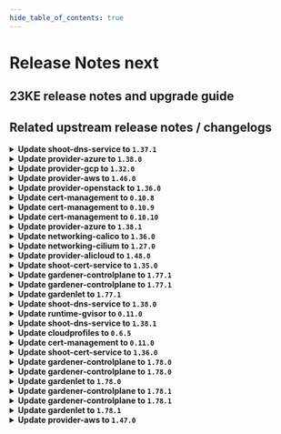```yaml
---
hide_table_of_contents: true
---
```


# Release Notes next

## 23KE release notes and upgrade guide

## Related upstream release notes / changelogs


<details>
<summary><b>Update shoot-dns-service to <code>1.37.1</code></b></summary>

# [gardener/gardener-extension-shoot-dns-service]

## 🐛 Bug Fixes

- `[USER]` Fail if reading secret for external provider fails. (#231) by `Martin Weindel <martin.weindel@sap.com>` [$890c829ba1058e748ef1f05ec7bfe3bbf644f6a7]

</details>

<details>
<summary><b>Update provider-azure to <code>1.38.0</code></b></summary>

# [gardener/gardener-extension-provider-azure]

## ⚠️ Breaking Changes

- `[OPERATOR]` The `security.gardener.cloud/pod-security-enforce` annotation in the ControllerRegistration is set to `baseline`. With this, the pods running in the extension namespace should comply with `baseline` pod-security standard. by @shafeeqes [#713]
- `[OPERATOR]` `provider-azure` no longer supports Shoots or Seeds with Кubernetes version < 1.22. by @shafeeqes [#708]
## ✨ New Features

- `[DEVELOPER]` This extension is now compatible with the `MachineControllerManagerDeployment` feature gate of `gardenlet`. by @rfranzke [#705]
- `[OPERATOR]` The `gardener-extension-admission-azure` chart allows to optionally configure a projected volume based kubeconfig. by @timuthy [#721]
## 🏃 Others

- `[OPERATOR]` Remove limits from critical control plane components. by @kon-angelo [#715]
- `[OPERATOR]` always search latest os version to build up the Bastion instance by @tedteng [#668]
- `[USER]` The node-controller-manager is now set to keep setting deprecated node labels for k8s clusters of version `>=1.26.0, <1.28.0` to ensure pods using persistent volumes with node affinities are scheduled in the cluster. by @vpnachev [#716]
# [gardener/terraformer]

## 🏃 Others

- `[OPERATOR]` Alpine has been updated to v1.18.2 by @kon-angelo [gardener/terraformer#138]
- `[OPERATOR]` Golang has been updated to v1.20.5 by @kon-angelo [gardener/terraformer#138]

</details>

<details>
<summary><b>Update provider-gcp to <code>1.32.0</code></b></summary>

# [gardener/gardener-extension-provider-gcp]

## ⚠️ Breaking Changes

- `[OPERATOR]` `provider-gcp` no longer supports Shoots or Seeds with Кubernetes version < 1.22. by @shafeeqes [#628]
- `[OPERATOR]` The `security.gardener.cloud/pod-security-enforce` annotation in the ControllerRegistration is set to `baseline`. With this, the pods running in the extension namespace should comply with `baseline` pod-security standard. by @shafeeqes [#632]
## ✨ New Features

- `[DEVELOPER]` This extension is now compatible with the `MachineControllerManagerDeployment` feature gate of `gardenlet`. by @rfranzke [#624]
- `[OPERATOR]` The `gardener-extension-admission-gcp` chart allows to optionally configure a projected volume based kubeconfig. by @timuthy [#638]
## 🏃 Others

- `[OPERATOR]` `cloud-controller-manager`'s route controller is no longer activated for clusters with overlay network by @ScheererJ [#631]
- `[OPERATOR]` Remove limits from critical control plane components. by @kon-angelo [#634]
- `[OPERATOR]` The following image is updated:  
  - registry.k8s.io/cloud-provider-gcp/gcp-compute-persistent-disk-csi-driver: v1.9.5 -> v1.9.7 by @ialidzhikov [#636]
# [gardener/terraformer]

## 🏃 Others

- `[OPERATOR]` Golang has been updated to v1.20.5 by @kon-angelo [gardener/terraformer#138]
- `[OPERATOR]` Alpine has been updated to v1.18.2 by @kon-angelo [gardener/terraformer#138]

</details>

<details>
<summary><b>Update provider-aws to <code>1.46.0</code></b></summary>

# [gardener/gardener-extension-provider-aws]

## ⚠️ Breaking Changes

- `[OPERATOR]` `provider-aws` no longer supports Shoots or Seeds with Кubernetes version < 1.22. by @shafeeqes [#771]
- `[USER]` If the AWS Load Balancer Controller is deployed, the user used by the cloudprovider needs additional permissions. See last section in this example AWS IAM policy document [here](https://github.com/gardener/gardener-extension-provider-aws/blob/master/docs/usage-as-end-user.md#permissions) for more details. by @MartinWeindel [#717]
## ✨ New Features

- `[OPERATOR]` The `gardener-extension-admission-aws` chart allows to optionally configure a projected volume based kubeconfig. by @timuthy [#791]
- `[DEVELOPER]` This extension is now compatible with the `MachineControllerManagerDeployment` feature gate of `gardenlet`. by @rfranzke [#774]
- `[USER]` The AWS Load Balancer Controller is deployed into the control plane if enabled with `spec.provider.controlPlaneConfig.loadBalancerController.enabled=true` in the shoot manifest. by @MartinWeindel [#717]
## 🏃 Others

- `[OPERATOR]` Infrastructure dualstack support can be enabled via `spec.provider.infrastructureConfig.dualStack.enabled: true` in the shoot.yaml. by @DockToFuture [#778]
- `[OPERATOR]` add a sustainable way to get available image AMIs for the test by @tedteng [#715]
- `[OPERATOR]` Remove limits from system critical components by @kon-angelo [#787]
# [gardener/terraformer]

## 🏃 Others

- `[OPERATOR]` Golang has been updated to v1.20.5 by @kon-angelo [gardener/terraformer#138]
- `[OPERATOR]` Alpine has been updated to v1.18.2 by @kon-angelo [gardener/terraformer#138]

</details>

<details>
<summary><b>Update provider-openstack to <code>1.36.0</code></b></summary>

# [gardener/machine-controller-manager]

## 🐛 Bug Fixes

- `[OPERATOR]` Included `UnavailableReplicas` in determining if a machine deployment status update is needed by @ialidzhikov [gardener/machine-controller-manager#834]
# [gardener/gardener-extension-provider-openstack]

## ⚠️ Breaking Changes

- `[OPERATOR]` `provider-openstack` no longer supports Seeds or Shoots with Кubernetes version < 1.22. by @shafeeqes [#648]
- `[OPERATOR]` The `security.gardener.cloud/pod-security-enforce` annotation in the ControllerRegistration is set to `baseline`. With this, the pods running in the extension namespace should comply with `baseline` pod-security standard. by @shafeeqes [#653]
## ✨ New Features

- `[OPERATOR]` Flow-based infrastructure reconciliation without Terraformer by @MartinWeindel [#528]
- `[OPERATOR]` The `gardener-extension-admission-openstack` chart allows to optionally configure a projected volume based kubeconfig. by @timuthy [#660]
- `[DEVELOPER]` This extension is now compatible with the `MachineControllerManagerDeployment` feature gate of `gardenlet`. by @rfranzke [#645]
## 🐛 Bug Fixes

- `[OPERATOR]` Fix rendering of CSI manila storageclass if creating infrastructure fails. by @MartinWeindel [#652]
## 🏃 Others

- `[OPERATOR]` Provider-extension will attempt to delete all kubernetes loadbalancers that were not cleaned up by the CCM on infrastructure deletion. by @kon-angelo [#656]
- `[OPERATOR]` machineDeployment will have the label `topology.cinder.csi.openstack.org/zone` when created. by @elankath [#659]
- `[OPERATOR]` Remove limits from critical control plane components. by @kon-angelo [#657]
- `[DEVELOPER]` All code related to the removed `APIServerSNI` feature gate of `gardenlet` has been removed from this extension. by @rfranzke [#644]
# [gardener/terraformer]

## 🏃 Others

- `[OPERATOR]` Golang has been updated to v1.20.5 by @kon-angelo [gardener/terraformer#138]
- `[OPERATOR]` Alpine has been updated to v1.18.2 by @kon-angelo [gardener/terraformer#138]

</details>

<details>
<summary><b>Update cert-management to <code>0.10.8</code></b></summary>

# [gardener/cert-management]

## ⚠️ Breaking Changes

- `[OPERATOR]` Support of CRDs of version `apiextensions.k8s.io/v1beta1` is dropped. by @acumino [#133]
## 🏃 Others

- `[OPERATOR]` Bump golang from `1.20.6` to `1.20.7` by @MartinWeindel [#134]

</details>

<details>
<summary><b>Update cert-management to <code>0.10.9</code></b></summary>

# [gardener/cert-management]

## 🐛 Bug Fixes

- `[OPERATOR]` Fix optional deployment of CRDs which was broken with release v0.10.8 by @MartinWeindel [#135]

</details>

<details>
<summary><b>Update cert-management to <code>0.10.10</code></b></summary>

no release notes available

</details>

<details>
<summary><b>Update provider-azure to <code>1.38.1</code></b></summary>

# [gardener/gardener-extension-provider-azure]

## 🏃 Others

- `[OPERATOR]` Bastion instances now use the latest ubuntu server 22.04 LTS version  by @kon-angelo [#724]

</details>

<details>
<summary><b>Update networking-calico to <code>1.36.0</code></b></summary>

# [gardener/gardener-extension-networking-calico]

## ⚠️ Breaking Changes

- `[OPERATOR]` The `security.gardener.cloud/pod-security-enforce` annotation in the ControllerRegistration is set to `baseline`. With this, the pods running in the extension namespace should comply with `baseline` pod-security standard. by @shafeeqes [#280]
## ✨ New Features

- `[OPERATOR]` The `gardener-extension-admission-calico` chart allows to optionally configure a projected volume based kubeconfig. by @timuthy [#289]
## 🏃 Others

- `[OPERATOR]` Allow propagating pod routes to nodes without overlay network by specifying `shoot.spec.networking.providerConfig.overlay.createPodRoutes: true` by @ScheererJ [#285]

</details>

<details>
<summary><b>Update networking-cilium to <code>1.27.0</code></b></summary>

# [gardener/gardener-extension-networking-cilium]

## ⚠️ Breaking Changes

- `[OPERATOR]` The `security.gardener.cloud/pod-security-enforce` annotation in the ControllerRegistration is set to `baseline`. With this, the pods running in the extension namespace should comply with `baseline` pod-security standard. by @shafeeqes [#199]
## ✨ New Features

- `[OPERATOR]` The `gardener-extension-admission-cilium` chart allows to optionally configure a projected volume based kubeconfig. by @timuthy [#208]
## 🏃 Others

- `[OPERATOR]` Allow propagating pod routes to nodes without overlay network by specifying `shoot.spec.networking.providerConfig.overlay.createPodRoutes: true` by @ScheererJ [#203]
- `[OPERATOR]` Update cilium to `v1.14.0`. by @DockToFuture [#206]
- `[OPERATOR]` Update to cilium `v1.14.1`. by @DockToFuture [#209]

</details>

<details>
<summary><b>Update provider-alicloud to <code>1.48.0</code></b></summary>

# [gardener/gardener-extension-provider-alicloud]

## ⚠️ Breaking Changes

- `[OPERATOR]` The `security.gardener.cloud/pod-security-enforce` annotation in the ControllerRegistration is set to `baseline`. With this, the pods running in the extension namespace should comply with `baseline` pod-security standard. by @shafeeqes [#634]
- `[OPERATOR]` `provider-alicloud` no longer supports Shoots or Seeds with Кubernetes version < 1.22. by @shafeeqes [#623]
## ✨ New Features

- `[OPERATOR]` The `gardener-extension-admission-alicloud` chart allows to optionally configure a projected volume based kubeconfig. by @timuthy [#636]
## 🐛 Bug Fixes

- `[OPERATOR]` A bug related to the network policy annotations that prevented the shoot control plane Prometheus from scraping the `cloud-controller-manager` and caused false alerts is fixed. by @istvanballok [#637]
# [gardener/terraformer]

## 🏃 Others

- `[OPERATOR]` Golang has been updated to v1.20.5 by @kon-angelo [gardener/terraformer#138]
- `[OPERATOR]` Alpine has been updated to v1.18.2 by @kon-angelo [gardener/terraformer#138]

## Docker Images
gardener-extension-provider-alicloud: `eu.gcr.io/gardener-project/gardener/extensions/provider-alicloud:v1.48.0`
gardener-extension-admission-alicloud: `eu.gcr.io/gardener-project/gardener/extensions/admission-alicloud:v1.48.0`

</details>

<details>
<summary><b>Update shoot-cert-service to <code>1.35.0</code></b></summary>

# [gardener/gardener-extension-shoot-cert-service]

## ⚠️ Breaking Changes

- `[OPERATOR]` The `security.gardener.cloud/pod-security-enforce` annotation in the ControllerRegistration is set to `baseline`. With this, the pods running in the extension namespace should comply with `baseline` pod-security standard. by @shafeeqes [#175]
## 🏃 Others

- `[OPERATOR]` Bumps [github.com/gardener/gardener](https://github.com/gardener/gardener) from 1.75.0 to 1.76.2. by @dependabot[bot] [#179]
- `[OPERATOR]` Refactor imagevector package to conform to usage pattern in gardener/gardener by @MartinWeindel [#181]
- `[OPERATOR]` Bumps golang from 1.20.6 to 1.21.0. by @dependabot[bot] [#178]
- `[OPERATOR]` Bumps [github.com/gardener/gardener](https://github.com/gardener/gardener) from 1.76.2 to 1.77.0. by @dependabot[bot] [#180]
- `[USER]` Add configuration field `certExpirationAlertDays` to allow overriding default value in shoot manifest. by @MartinWeindel [#176]
# [gardener/cert-management]

## ⚠️ Breaking Changes

- `[OPERATOR]` Support of CRDs of version `apiextensions.k8s.io/v1beta1` is dropped. by @acumino [gardener/cert-management#133]
## 🐛 Bug Fixes

- `[OPERATOR]` Fix optional deployment of CRDs which was broken with release v0.10.8 by @MartinWeindel [gardener/cert-management#135]
## 🏃 Others

- `[OPERATOR]` Bump golang from `1.20.6` to `1.20.7` by @MartinWeindel [gardener/cert-management#134]

</details>

<details>
<summary><b>Update gardener-controlplane to <code>1.77.1</code></b></summary>

# [gardener/gardener]

## 🐛 Bug Fixes

- `[OPERATOR]` A bug is fixed that prevented scraping the metrics of etcd in the shoot control plane. by @gardener-ci-robot [#8372]

</details>

<details>
<summary><b>Update gardener-controlplane to <code>1.77.1</code></b></summary>

# [gardener/gardener]

## 🐛 Bug Fixes

- `[OPERATOR]` A bug is fixed that prevented scraping the metrics of etcd in the shoot control plane. by @gardener-ci-robot [#8372]

</details>

<details>
<summary><b>Update gardenlet to <code>1.77.1</code></b></summary>

# [gardener/gardener]

## 🐛 Bug Fixes

- `[OPERATOR]` A bug is fixed that prevented scraping the metrics of etcd in the shoot control plane. by @gardener-ci-robot [#8372]

</details>

<details>
<summary><b>Update shoot-dns-service to <code>1.38.0</code></b></summary>

# [gardener/gardener-extension-shoot-dns-service]

## ✨ New Features

- `[OPERATOR]` The `gardener-extension-admission-shoot-dns-service` chart allows to optionally configure a projected volume based kubeconfig. by @timuthy [#232]
## 🐛 Bug Fixes

- `[USER]` Fail if reading secret for external provider fails. by @MartinWeindel [#231]
## 🏃 Others

- `[OPERATOR]` Bumps [github.com/gardener/gardener](https://github.com/gardener/gardener) from 1.76.2 to 1.77.0. by @dependabot[bot] [#230]
- `[OPERATOR]` Refactor imagevector package to conform to usage pattern in gardener/gardener by @MartinWeindel [#233]

</details>

<details>
<summary><b>Update runtime-gvisor to <code>0.11.0</code></b></summary>

# [gardener/gardener-extension-runtime-gvisor]

## ⚠️ Breaking Changes

- `[OPERATOR]` `extension-runtime-gvisor` no longer supports Shoots with Кubernetes version < 1.22. by @shafeeqes [#84]
## 🏃 Others

- `[OPERATOR]` The Alpine base images for the gVisor installation containers were updated to the latest 3.17.4 version. by @MrBatschner [#85]
- `[OPERATOR]` The Alpine base images for the gVisor installation containers were updated to the latest 3.18.3 version. by @dependabot[bot] [#89]

</details>

<details>
<summary><b>Update shoot-dns-service to <code>1.38.1</code></b></summary>

# [gardener/gardener-extension-shoot-dns-service]

## 🏃 Others

- `[OPERATOR]` Add copy of images.yaml to charts dir to resolve installation issue for landscapes using RBSC (#237) by `Martin Weindel <martin.weindel@sap.com>` [$1ca03009ff7d641f48cd95b4d32e605056b50e75]

</details>

<details>
<summary><b>Update cloudprofiles to <code>0.6.5</code></b></summary>

**Full Changelog**: https://github.com/gardener-community/cloudprofiles/compare/0.6.4...0.6.5

</details>

<details>
<summary><b>Update cert-management to <code>0.11.0</code></b></summary>

# [gardener/cert-management]

## ✨ New Features

- `[USER]` Support for preferred chains to select a certificate chain returned for a certificate request from the ACME server by @MartinWeindel [#137]


</details>

<details>
<summary><b>Update shoot-cert-service to <code>1.36.0</code></b></summary>

# [gardener/cert-management]

## ✨ New Features

- `[USER]` Support for preferred chains to select a certificate chain returned for a certificate request from the ACME server by @MartinWeindel [gardener/cert-management#137]

</details>

<details>
<summary><b>Update gardener-controlplane to <code>1.78.0</code></b></summary>

# [gardener/gardener]

## ⚠️ Breaking Changes

- `[DEVELOPER]` The following mapper funcs from the extension library no longer accept a `context.Context` arg - `ClusterToContainerResourceMapper`, `ClusterToControlPlaneMapper`, `ClusterToDNSRecordMapper`, `ClusterToExtensionMapper`, `ClusterToInfrastructureMapper`, `ClusterToNetworkMapper`, `ClusterToWorkerMapper` and `ClusterToObjectMapper`. The `context.Context` arg was redundant and not used. by @acumino [#8321]
- `[USER]` Deprecated annotation `alpha.featuregates.shoot.gardener.cloud/node-local-dns` is removed. Use field `.spec.systemComponents.nodeLocalDNS.enabled` in `Shoot` instead. Switching on node-local-dns via shoot specification will roll the nodes even if node-local-dns was enabled beforehand via annotation. by @acumino [#8364]
- `[USER]` Deprecated annotation `alpha.featuregates.shoot.gardener.cloud/node-local-dns-force-tcp-to-{cluster-dns, upstream-dns}` is removed. Use field `.spec.systemComponents.nodeLocalDNS.{forceTCPToClusterDNS, forceTCPToUpstreamDNS}` in `Shoot` instead. by @acumino [#8364]
## ✨ New Features

- `[OPERATOR]` `kubectl get garden` now features additional printer column `Observability` providing information about the Observability components of the runtime cluster. by @gardener-ci-robot [#8384]
- `[OPERATOR]` It is possible now to trigger a seed reconciliation by annotating the Seed with `gardener.cloud/operation=reconcile`. by @shafeeqes [#8347]
- `[OPERATOR]` Status of `garden` now includes the `ObservabilityComponentsHealthy` condition which show the health of observability components in the garden runtime-cluster. by @oliver-goetz [#8346]
## 🐛 Bug Fixes

- `[OPERATOR]` `operator` now deletes `ManagedResources` deployed to the virtual-garden before deleting `virtual-garden-kube-apiserver`. by @oliver-goetz [#8368]
- `[OPERATOR]` A bug is fixed that prevented scraping the metrics of etcd in the shoot control plane. by @istvanballok [#8371]
- `[OPERATOR]` A bug is fixed that rendered the "CPU usage" panel of the "VPN" Plutono dashboard blank. by @gardener-ci-robot [#8392]
- `[OPERATOR]` A bug is fixed in the Prometheus alert definitions that caused false positive KubePodNotReadyControlPlane alerts related to the etcd compaction job. by @rickardsjp [#8361]
## 🏃 Others

- `[OPERATOR]` Shoot node network and seed pod network need to be disjoint. This will be checked during scheduling of a shoot cluster, i.e. during initial admission or on control-plane migration. by @ScheererJ [#8353]
- `[OPERATOR]` Prometheus scrape job configs for targets in the shoot cluster have been improved. by @rickardsjp [#8360]
- `[OPERATOR]` The following images are updated:  
  - registry.k8s.io/metrics-server/metrics-server: v0.6.3 -> v0.6.4  
  - registry.k8s.io/cpa/cluster-proportional-autoscaler: v1.8.8 -> v1.8.9  
  - registry.k8s.io/coredns/coredns: v1.10.0 -> v1.10.1  
  - quay.io/prometheus/blackbox-exporter: v0.23.0 -> v0.24.0  
  - quay.io/prometheus/node-exporter: v1.5.0 -> v1.6.1  
  - ghcr.io/credativ/plutono: v7.5.22 -> v7.5.23  
  - ghcr.io/prometheus-operator/prometheus-config-reloader: v0.61.1 -> v0.67.1  
  - registry.k8s.io/dns/k8s-dns-node-cache: 1.22.20 -> 1.22.23 by @ialidzhikov [#8324]
- `[OPERATOR]` The following images are updated:  
  - `registry.k8s.io/kube-state-metrics/kube-state-metrics`: `v2.5.0` -> `v2.8.2` by @gardener-ci-robot [#8391]
- `[OPERATOR]` `gardener-operator` now takes over management of `plutono`. by @acumino [#8301]
- `[OPERATOR]` `kubectl proxy` now works as expected in the local development setup in conjunction with highly available vpn by @ScheererJ [#8370]
- `[DEPENDENCY]` Backupbucket/backupentry controllers: watch secret metadata only by @MartinWeindel [#8348]
- `[DEVELOPER]` Test-machinery integration tests are now using upstream K8s e2e test images such as `registry.k8s.io/e2e-test-images/busybox`, `registry.k8s.io/e2e-test-images/agnhost` instead Gardener images such as `eu.gcr.io/gardener-project/3rd/busybox`, `eu.gcr.io/gardener-project/3rd/alpine` and others. by @ialidzhikov [#8341]
# [gardener/etcd-druid]

## 🏃 Others

- `[OPERATOR]` Upgrade gardener/gardener from `1.65.0` to `1.76.0` by @acumino [gardener/etcd-druid#657]
- `[OPERATOR]` All default images are now present in `images.yaml` by @aaronfern [gardener/etcd-druid#673]
# [gardener/dependency-watchdog]

## 🏃 Others

- `[OPERATOR]` Bump g/g version to remove stale client-go dependency by @rishabh-11 [gardener/dependency-watchdog#92]
# [gardener/hvpa-controller]

## 🏃 Others

- `[OPERATOR]` Updated go to 1.20.7 by @voelzmo [gardener/hvpa-controller#126]

# Docker Images
admission-controller: `eu.gcr.io/gardener-project/gardener/admission-controller:v1.78.0`
apiserver: `eu.gcr.io/gardener-project/gardener/apiserver:v1.78.0`
controller-manager: `eu.gcr.io/gardener-project/gardener/controller-manager:v1.78.0`
scheduler: `eu.gcr.io/gardener-project/gardener/scheduler:v1.78.0`
operator: `eu.gcr.io/gardener-project/gardener/operator:v1.78.0`
gardenlet: `eu.gcr.io/gardener-project/gardener/gardenlet:v1.78.0`
resource-manager: `eu.gcr.io/gardener-project/gardener/resource-manager:v1.78.0`

</details>

<details>
<summary><b>Update gardener-controlplane to <code>1.78.0</code></b></summary>

# [gardener/gardener]

## ⚠️ Breaking Changes

- `[DEVELOPER]` The following mapper funcs from the extension library no longer accept a `context.Context` arg - `ClusterToContainerResourceMapper`, `ClusterToControlPlaneMapper`, `ClusterToDNSRecordMapper`, `ClusterToExtensionMapper`, `ClusterToInfrastructureMapper`, `ClusterToNetworkMapper`, `ClusterToWorkerMapper` and `ClusterToObjectMapper`. The `context.Context` arg was redundant and not used. by @acumino [#8321]
- `[USER]` Deprecated annotation `alpha.featuregates.shoot.gardener.cloud/node-local-dns` is removed. Use field `.spec.systemComponents.nodeLocalDNS.enabled` in `Shoot` instead. Switching on node-local-dns via shoot specification will roll the nodes even if node-local-dns was enabled beforehand via annotation. by @acumino [#8364]
- `[USER]` Deprecated annotation `alpha.featuregates.shoot.gardener.cloud/node-local-dns-force-tcp-to-{cluster-dns, upstream-dns}` is removed. Use field `.spec.systemComponents.nodeLocalDNS.{forceTCPToClusterDNS, forceTCPToUpstreamDNS}` in `Shoot` instead. by @acumino [#8364]
## ✨ New Features

- `[OPERATOR]` `kubectl get garden` now features additional printer column `Observability` providing information about the Observability components of the runtime cluster. by @gardener-ci-robot [#8384]
- `[OPERATOR]` It is possible now to trigger a seed reconciliation by annotating the Seed with `gardener.cloud/operation=reconcile`. by @shafeeqes [#8347]
- `[OPERATOR]` Status of `garden` now includes the `ObservabilityComponentsHealthy` condition which show the health of observability components in the garden runtime-cluster. by @oliver-goetz [#8346]
## 🐛 Bug Fixes

- `[OPERATOR]` `operator` now deletes `ManagedResources` deployed to the virtual-garden before deleting `virtual-garden-kube-apiserver`. by @oliver-goetz [#8368]
- `[OPERATOR]` A bug is fixed that prevented scraping the metrics of etcd in the shoot control plane. by @istvanballok [#8371]
- `[OPERATOR]` A bug is fixed that rendered the "CPU usage" panel of the "VPN" Plutono dashboard blank. by @gardener-ci-robot [#8392]
- `[OPERATOR]` A bug is fixed in the Prometheus alert definitions that caused false positive KubePodNotReadyControlPlane alerts related to the etcd compaction job. by @rickardsjp [#8361]
## 🏃 Others

- `[OPERATOR]` Shoot node network and seed pod network need to be disjoint. This will be checked during scheduling of a shoot cluster, i.e. during initial admission or on control-plane migration. by @ScheererJ [#8353]
- `[OPERATOR]` Prometheus scrape job configs for targets in the shoot cluster have been improved. by @rickardsjp [#8360]
- `[OPERATOR]` The following images are updated:  
  - registry.k8s.io/metrics-server/metrics-server: v0.6.3 -> v0.6.4  
  - registry.k8s.io/cpa/cluster-proportional-autoscaler: v1.8.8 -> v1.8.9  
  - registry.k8s.io/coredns/coredns: v1.10.0 -> v1.10.1  
  - quay.io/prometheus/blackbox-exporter: v0.23.0 -> v0.24.0  
  - quay.io/prometheus/node-exporter: v1.5.0 -> v1.6.1  
  - ghcr.io/credativ/plutono: v7.5.22 -> v7.5.23  
  - ghcr.io/prometheus-operator/prometheus-config-reloader: v0.61.1 -> v0.67.1  
  - registry.k8s.io/dns/k8s-dns-node-cache: 1.22.20 -> 1.22.23 by @ialidzhikov [#8324]
- `[OPERATOR]` The following images are updated:  
  - `registry.k8s.io/kube-state-metrics/kube-state-metrics`: `v2.5.0` -> `v2.8.2` by @gardener-ci-robot [#8391]
- `[OPERATOR]` `gardener-operator` now takes over management of `plutono`. by @acumino [#8301]
- `[OPERATOR]` `kubectl proxy` now works as expected in the local development setup in conjunction with highly available vpn by @ScheererJ [#8370]
- `[DEPENDENCY]` Backupbucket/backupentry controllers: watch secret metadata only by @MartinWeindel [#8348]
- `[DEVELOPER]` Test-machinery integration tests are now using upstream K8s e2e test images such as `registry.k8s.io/e2e-test-images/busybox`, `registry.k8s.io/e2e-test-images/agnhost` instead Gardener images such as `eu.gcr.io/gardener-project/3rd/busybox`, `eu.gcr.io/gardener-project/3rd/alpine` and others. by @ialidzhikov [#8341]
# [gardener/etcd-druid]

## 🏃 Others

- `[OPERATOR]` Upgrade gardener/gardener from `1.65.0` to `1.76.0` by @acumino [gardener/etcd-druid#657]
- `[OPERATOR]` All default images are now present in `images.yaml` by @aaronfern [gardener/etcd-druid#673]
# [gardener/dependency-watchdog]

## 🏃 Others

- `[OPERATOR]` Bump g/g version to remove stale client-go dependency by @rishabh-11 [gardener/dependency-watchdog#92]
# [gardener/hvpa-controller]

## 🏃 Others

- `[OPERATOR]` Updated go to 1.20.7 by @voelzmo [gardener/hvpa-controller#126]

# Docker Images
admission-controller: `eu.gcr.io/gardener-project/gardener/admission-controller:v1.78.0`
apiserver: `eu.gcr.io/gardener-project/gardener/apiserver:v1.78.0`
controller-manager: `eu.gcr.io/gardener-project/gardener/controller-manager:v1.78.0`
scheduler: `eu.gcr.io/gardener-project/gardener/scheduler:v1.78.0`
operator: `eu.gcr.io/gardener-project/gardener/operator:v1.78.0`
gardenlet: `eu.gcr.io/gardener-project/gardener/gardenlet:v1.78.0`
resource-manager: `eu.gcr.io/gardener-project/gardener/resource-manager:v1.78.0`

</details>

<details>
<summary><b>Update gardenlet to <code>1.78.0</code></b></summary>

# [gardener/gardener]

## ⚠️ Breaking Changes

- `[DEVELOPER]` The following mapper funcs from the extension library no longer accept a `context.Context` arg - `ClusterToContainerResourceMapper`, `ClusterToControlPlaneMapper`, `ClusterToDNSRecordMapper`, `ClusterToExtensionMapper`, `ClusterToInfrastructureMapper`, `ClusterToNetworkMapper`, `ClusterToWorkerMapper` and `ClusterToObjectMapper`. The `context.Context` arg was redundant and not used. by @acumino [#8321]
- `[USER]` Deprecated annotation `alpha.featuregates.shoot.gardener.cloud/node-local-dns` is removed. Use field `.spec.systemComponents.nodeLocalDNS.enabled` in `Shoot` instead. Switching on node-local-dns via shoot specification will roll the nodes even if node-local-dns was enabled beforehand via annotation. by @acumino [#8364]
- `[USER]` Deprecated annotation `alpha.featuregates.shoot.gardener.cloud/node-local-dns-force-tcp-to-{cluster-dns, upstream-dns}` is removed. Use field `.spec.systemComponents.nodeLocalDNS.{forceTCPToClusterDNS, forceTCPToUpstreamDNS}` in `Shoot` instead. by @acumino [#8364]
## ✨ New Features

- `[OPERATOR]` `kubectl get garden` now features additional printer column `Observability` providing information about the Observability components of the runtime cluster. by @gardener-ci-robot [#8384]
- `[OPERATOR]` It is possible now to trigger a seed reconciliation by annotating the Seed with `gardener.cloud/operation=reconcile`. by @shafeeqes [#8347]
- `[OPERATOR]` Status of `garden` now includes the `ObservabilityComponentsHealthy` condition which show the health of observability components in the garden runtime-cluster. by @oliver-goetz [#8346]
## 🐛 Bug Fixes

- `[OPERATOR]` `operator` now deletes `ManagedResources` deployed to the virtual-garden before deleting `virtual-garden-kube-apiserver`. by @oliver-goetz [#8368]
- `[OPERATOR]` A bug is fixed that prevented scraping the metrics of etcd in the shoot control plane. by @istvanballok [#8371]
- `[OPERATOR]` A bug is fixed that rendered the "CPU usage" panel of the "VPN" Plutono dashboard blank. by @gardener-ci-robot [#8392]
- `[OPERATOR]` A bug is fixed in the Prometheus alert definitions that caused false positive KubePodNotReadyControlPlane alerts related to the etcd compaction job. by @rickardsjp [#8361]
## 🏃 Others

- `[OPERATOR]` Shoot node network and seed pod network need to be disjoint. This will be checked during scheduling of a shoot cluster, i.e. during initial admission or on control-plane migration. by @ScheererJ [#8353]
- `[OPERATOR]` Prometheus scrape job configs for targets in the shoot cluster have been improved. by @rickardsjp [#8360]
- `[OPERATOR]` The following images are updated:  
  - registry.k8s.io/metrics-server/metrics-server: v0.6.3 -> v0.6.4  
  - registry.k8s.io/cpa/cluster-proportional-autoscaler: v1.8.8 -> v1.8.9  
  - registry.k8s.io/coredns/coredns: v1.10.0 -> v1.10.1  
  - quay.io/prometheus/blackbox-exporter: v0.23.0 -> v0.24.0  
  - quay.io/prometheus/node-exporter: v1.5.0 -> v1.6.1  
  - ghcr.io/credativ/plutono: v7.5.22 -> v7.5.23  
  - ghcr.io/prometheus-operator/prometheus-config-reloader: v0.61.1 -> v0.67.1  
  - registry.k8s.io/dns/k8s-dns-node-cache: 1.22.20 -> 1.22.23 by @ialidzhikov [#8324]
- `[OPERATOR]` The following images are updated:  
  - `registry.k8s.io/kube-state-metrics/kube-state-metrics`: `v2.5.0` -> `v2.8.2` by @gardener-ci-robot [#8391]
- `[OPERATOR]` `gardener-operator` now takes over management of `plutono`. by @acumino [#8301]
- `[OPERATOR]` `kubectl proxy` now works as expected in the local development setup in conjunction with highly available vpn by @ScheererJ [#8370]
- `[DEPENDENCY]` Backupbucket/backupentry controllers: watch secret metadata only by @MartinWeindel [#8348]
- `[DEVELOPER]` Test-machinery integration tests are now using upstream K8s e2e test images such as `registry.k8s.io/e2e-test-images/busybox`, `registry.k8s.io/e2e-test-images/agnhost` instead Gardener images such as `eu.gcr.io/gardener-project/3rd/busybox`, `eu.gcr.io/gardener-project/3rd/alpine` and others. by @ialidzhikov [#8341]
# [gardener/etcd-druid]

## 🏃 Others

- `[OPERATOR]` Upgrade gardener/gardener from `1.65.0` to `1.76.0` by @acumino [gardener/etcd-druid#657]
- `[OPERATOR]` All default images are now present in `images.yaml` by @aaronfern [gardener/etcd-druid#673]
# [gardener/dependency-watchdog]

## 🏃 Others

- `[OPERATOR]` Bump g/g version to remove stale client-go dependency by @rishabh-11 [gardener/dependency-watchdog#92]
# [gardener/hvpa-controller]

## 🏃 Others

- `[OPERATOR]` Updated go to 1.20.7 by @voelzmo [gardener/hvpa-controller#126]

# Docker Images
admission-controller: `eu.gcr.io/gardener-project/gardener/admission-controller:v1.78.0`
apiserver: `eu.gcr.io/gardener-project/gardener/apiserver:v1.78.0`
controller-manager: `eu.gcr.io/gardener-project/gardener/controller-manager:v1.78.0`
scheduler: `eu.gcr.io/gardener-project/gardener/scheduler:v1.78.0`
operator: `eu.gcr.io/gardener-project/gardener/operator:v1.78.0`
gardenlet: `eu.gcr.io/gardener-project/gardener/gardenlet:v1.78.0`
resource-manager: `eu.gcr.io/gardener-project/gardener/resource-manager:v1.78.0`

</details>

<details>
<summary><b>Update gardener-controlplane to <code>1.78.1</code></b></summary>

# [gardener/gardener]

## 🐛 Bug Fixes

- `[OPERATOR]` A bug has been fixed which was causing the garbage collector in `gardener-resource-manager` to wrongfully collect `Secret`s related to `ManagedResource`s when the source and the target cluster are equal. by @gardener-ci-robot [#8403]

</details>

<details>
<summary><b>Update gardener-controlplane to <code>1.78.1</code></b></summary>

# [gardener/gardener]

## 🐛 Bug Fixes

- `[OPERATOR]` A bug has been fixed which was causing the garbage collector in `gardener-resource-manager` to wrongfully collect `Secret`s related to `ManagedResource`s when the source and the target cluster are equal. by @gardener-ci-robot [#8403]

</details>

<details>
<summary><b>Update gardenlet to <code>1.78.1</code></b></summary>

# [gardener/gardener]

## 🐛 Bug Fixes

- `[OPERATOR]` A bug has been fixed which was causing the garbage collector in `gardener-resource-manager` to wrongfully collect `Secret`s related to `ManagedResource`s when the source and the target cluster are equal. by @gardener-ci-robot [#8403]

</details>

<details>
<summary><b>Update provider-aws to <code>1.47.0</code></b></summary>

# [gardener/gardener-extension-provider-aws]

## 🏃 Others

- `[OPERATOR]` No caching of secrets by @MartinWeindel [#790]
- `[OPERATOR]` Update aws-ebs-csi-driver to `v1.22.0` by @kon-angelo [#794]
- `[OPERATOR]` Update volume-modifier-for-k8s to `v0.1.2` by @kon-angelo [#794]

</details>
